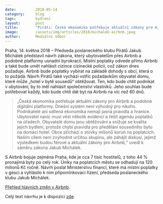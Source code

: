 ```yaml
---
date:         2018-05-14
category:     blog
tags:         bydlení
layout:       post
title:        "Piráti: Česká ekonomika potřebuje aktuální zákony pro Airbnb"
image:        /assets/img/articles/2018/michalek-airbnb.jpeg
author:       Mediální odbor
---
```


  
Praha, 14. května 2018 – Předseda poslaneckého klubu Pirátů Jakub Michálek představil návrh zákona, který ubytovatelům přes Airbnb a podobné platformy usnadní byrokracii. Místní poplatky odvede přímo Airbnb a také bude umět nahlásit cizince cizinecké policii, což zákon dnes požaduje. Airbnb bude poplatky vybírat na základě dohody s obcí, která o to požádá. Návrh Pirátů také vychází vstříc požadavkům obyvatel domu, které může „hotel v bytě sousedů“ obtěžovat. Ten, kdo bude chtít podnikat v ubytování, by to měl nahlásit společenství vlastníků. Jeho souhlas bude potřebovat každý, kdo bude chtít dát byt na Airbnb na víc než 60 dnů.

> „Česká ekonomika potřebuje aktuální zákony pro Airbnb a podobné digitální platformy. Dnešní systém není výhodný pro nikoho. Podnikatelé ani sdílená ekonomika nemají jasná pravidla a hranice. Ubytovatel navíc musí vést několik evidencí a řešit agendu poplatků na úřadech. Obyvatelé domu jsou obtěžováni a snižuje se kvalita jejich bydlení, protože chybí pravidla pro předělání sousedního bytu na domácí hotel. Obce přichází o stovky milionů korun na poplatcích. Naším cílem není zvýhodnit určitou skupinu, ale zahájit diskusi, jejímž výsledkem budou férové a aktuální zákony pro Airbnb,“ uvedl k záměru zákona Jakub Michálek.

S Airbnb bojuje zejména Praha, kde je cca 7 tisíc hostitelů, z toho 44 % pronajímá byty po celý rok. Úniky na poplatcích městu se odhadují na 120 milionů Kč ročně. Návrh poslal Ministerstvu financí, které má místní poplatky v gesci a vyhlásilo k nim připomínkovací řízení, předseda poslaneckého klubu Jakub Michálek.

[Přehled hlavních změn v Airbnb](https://www.pirati.cz/assets/pdf/airbnb-zmeny.pdf).

Celý text návrhu je k dispozici [zde](https://docs.google.com/document/d/1qQIaD6kvTYawR8GvzfdpPZXI1VYsVJOUN_e10K4IYwc/edit).

